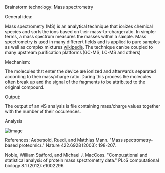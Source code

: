 
Brainstorm technology: Mass spectrometry

General idea:

Mass spectrometry (MS) is an analytical technique that ionizes chemical species and sorts the ions based on their mass-to-charge ratio. In simpler terms, a mass spectrum measures the masses within a sample. Mass spectrometry is used in many different fields and is applied to pure samples as well as complex mixtures [wikipedia](https://en.wikipedia.org/wiki/Mass_spectrometry).
The technique can be coupled to many upstream purification platforms (GC-MS, LC-MS and others)

Mechanism:

The molecules that enter the device are ionized and afterwards separated according to their mass/charge ratio. During this process the molecules often break up and the signal of the fragments to be attributed to the original compound.


Output:

The output of an MS analysis is file containing mass/charge values together with the number of their occurences.

Analysis

![image](link)



References:
Aebersold, Ruedi, and Matthias Mann. "Mass spectrometry-based proteomics." Nature 422.6928 (2003): 198-207.

Noble, William Stafford, and Michael J. MacCoss. "Computational and statistical analysis of protein mass spectrometry data." PLoS computational biology 8.1 (2012): e1002296.
